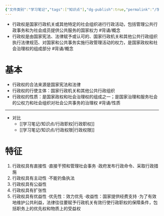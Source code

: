 ```yaml
---
{"文件类别":"学习笔记","tags":["知识点"],"dg-publish":true,"permalink":"/学习笔记/知识点/行政权/","dgPassFrontmatter":true}
---
```


- 行政权是国家行政机关或其他特定的社会组织进行行政活动，包括管理公共行政事务和为社会成员提供公共服务的国家权力 #背诵/概念 
- 行政权是由国家宪法、法律赋予或认可的、国家行政机关和其他公共行政组织执行法律规范、对国家和公共事务实施行政管理活动的权力，是国家政权和社会治理权的组成部分 #背诵/概念 
# 基本
- 行政权的合法来源是国家宪法和法律
- 行政权的行使主体：国家行政机关和其他公共行政组织
- 行政权的性质：是国家政权和社会治理权的组成之一；是国家治理和服务社会的公权力和社会组织对社会公共事务的治理权 #背诵/性质 
---
- 对比
	- [[学习笔记/知识点/行政职权\|行政职权]]
	- [[学习笔记/知识点/行政权限\|行政权限]]
# 特征
1. 行政权具有直接性
·直接干预和管理社会事务
·政府发布行政命令、采取行政措施
2. 行政权具有主动性
·不能钓鱼执法
3. 行政权具有公益性
4. 行政权具有扩张性
5. 行政权具有优益性
·优先性：效力优先
·收益性：国家提供经费支持
·为了有效地维护公共利益，法律往往要赋予行政机关有效行使行政职权的保障条件，包括职务上的优先权和物质上的受益权
